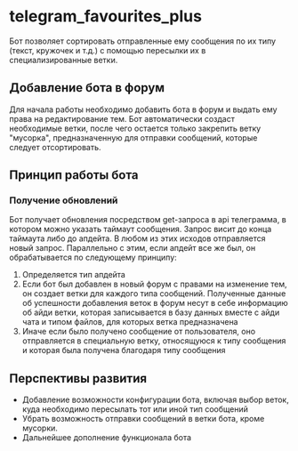 # telegram_favourites_plus
Бот позволяет сортировать отправленные ему сообщения по их типу (текст, кружочек и т.д.) с помощью пересылки их в специализированные ветки.

## Добавление бота в форум
Для начала работы необходимо добавить бота в форум и выдать ему права на редактирование тем. Бот автоматически создаст необходимые ветки, после чего остается только закрепить ветку "мусорка", предназначенную для отправки сообщений, которые следует отсортировать. 

## Принцип работы бота
### Получение обновлений
Бот получает обновления посредством get-запроса в api телеграмма, в котором можно указать таймаут сообщения. Запрос висит до конца таймаута либо до апдейта. В любом из этих исходов отправляется новый запрос.
Параллельно с этим, если апдейт все же был, он обрабатывается по следующему принципу:
1. Определяется тип апдейта
2. Если бот был добавлен в новый форум с правами на изменение тем, он создает ветки для каждого типа сообщений. Полученные данные об успешности добавления веток в форум несут в себе информацию об айди ветки, которая записывается в базу данных вместе с айди чата и типом файлов, для которых ветка предназначена
3. Иначе если было получено сообщение от пользователя, оно отправляется в специальную ветку, относящуюся к типу сообщения и которая была получена благодаря типу сообщения

## Перспективы развития
- Добавление возможности конфигурации бота, включая выбор веток, куда необходимо пересылать тот или иной тип сообщений
- Убрать возможность отправки сообщений в ветки бота, кроме мусорки.
- Дальнейшее дополнение функционала бота

